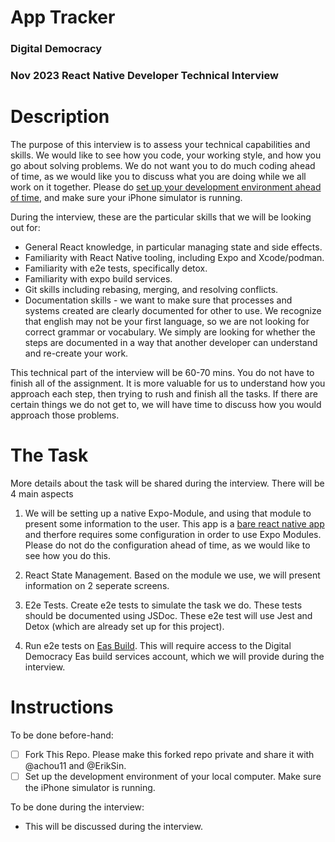 # App Tracker

### Digital Democracy

### Nov 2023 React Native Developer Technical Interview

# Description

The purpose of this interview is to assess your technical capabilities and skills. We would like to see how you code, your working style, and how you go about solving problems. We do not want you to do much coding ahead of time, as we would like you to discuss what you are doing while we all work on it together. Please do [set up your development environment ahead of time](https://reactnative.dev/docs/environment-setup?guide=native&platform=ios), and make sure your iPhone simulator is running.

During the interview, these are the particular skills that we will be looking out for:

- General React knowledge, in particular managing state and side effects.
- Familiarity with React Native tooling, including Expo and Xcode/podman.
- Familiarity with e2e tests, specifically detox.
- Familiarity with expo build services.
- Git skills including rebasing, merging, and resolving conflicts.
- Documentation skills - we want to make sure that processes and systems created are clearly documented for other to use. We recognize that english may not be your first language, so we are not looking for correct grammar or vocabulary. We simply are looking for whether the steps are documented in a way that another developer can understand and re-create your work.

This technical part of the interview will be 60-70 mins. You do not have to finish all of the assignment. It is more valuable for us to understand how you approach each step, then trying to rush and finish all the tasks. If there are certain things we do not get to, we will have time to discuss how you would approach those problems.

# The Task

More details about the task will be shared during the interview. There will be 4 main aspects

1. We will be setting up a native Expo-Module, and using that module to present some information to the user. This app is a [bare react native app](https://docs.expo.dev/bare/overview/) and therfore requires some configuration in order to use Expo Modules. Please do not do the configuration ahead of time, as we would like to see how you do this.

2. React State Management. Based on the module we use, we will present information on 2 seperate screens.

3. E2e Tests. Create e2e tests to simulate the task we do. These tests should be documented using JSDoc. These e2e test will use Jest and Detox (which are already set up for this project).

4. Run e2e tests on [Eas Build](https://docs.expo.dev/build-reference/e2e-tests/). This will require access to the Digital Democracy Eas build services account, which we will provide during the interview.

# Instructions

To be done before-hand:

- [ ] Fork This Repo. Please make this forked repo private and share it with @achou11 and @ErikSin.
- [ ] Set up the development environment of your local computer. Make sure the iPhone simulator is running.

To be done during the interview:

- This will be discussed during the interview.
